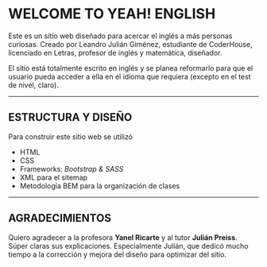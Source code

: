 # WELCOME TO YEAH! ENGLISH

Este es un sitio web diseñado para acercar el inglés a más personas curiosas. Creado por Leandro Julián Giménez, estudiante de CoderHouse, licenciado en Letras, profesor de inglés y matemática, diseñador.

El sitio está totalmente escrito en inglés y se planea reformarlo para que el usuario pueda acceder a ella en el idioma que requiera (excepto en el test de nivel, claro).

---

## ESTRUCTURA Y DISEÑO

Para construir este sitio web se utilizó

* HTML
* CSS
* Frameworks: *Bootstrap & SASS*
* XML para el sitemap
* Metodología BEM para la organización de clases

---

## AGRADECIMIENTOS

Quiero agradecer a la profesora **Yanel Ricarte** y al tutor **Julián Preiss**. Súper claras sus explicaciones. Especialmente Julián, que dedicó mucho tiempo a la corrección y mejora del diseño para optimizar del sitio.